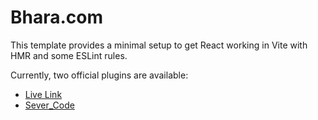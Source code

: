 # Bhara.com

This template provides a minimal setup to get React working in Vite with HMR and some ESLint rules.

Currently, two official plugins are available:

- [Live Link](https://bhara-projecct.web.app/) 
- [Sever_Code](https://github.com/Aurnab990/bhara-project-server)
